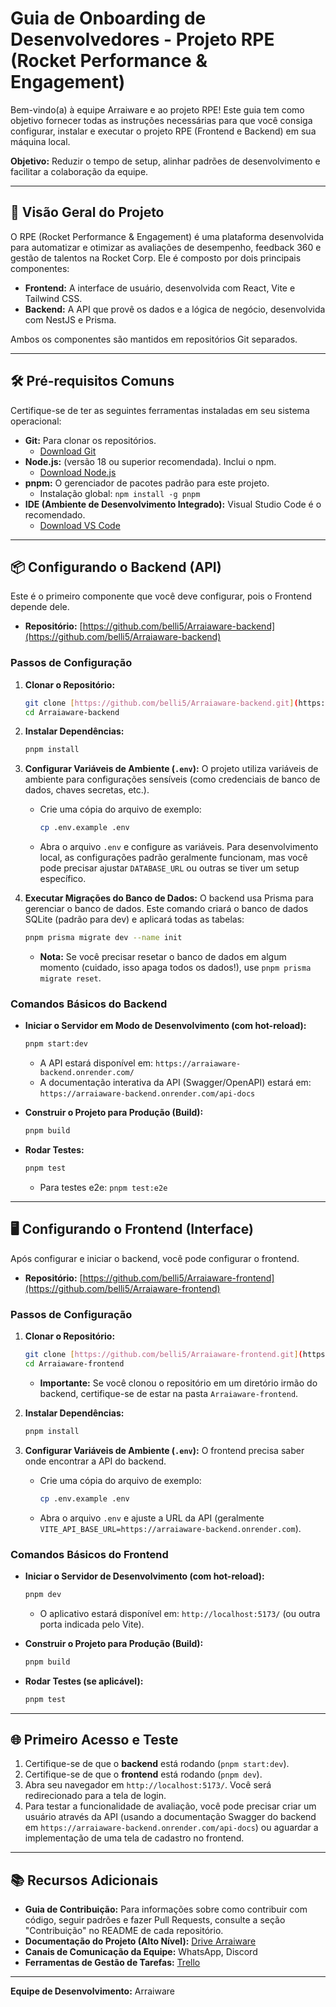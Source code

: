 # Guia de Onboarding de Desenvolvedores - Projeto RPE (Rocket Performance & Engagement)

Bem-vindo(a) à equipe Arraiware e ao projeto RPE! Este guia tem como objetivo fornecer todas as instruções necessárias para que você consiga configurar, instalar e executar o projeto RPE (Frontend e Backend) em sua máquina local.

**Objetivo:** Reduzir o tempo de setup, alinhar padrões de desenvolvimento e facilitar a colaboração da equipe.

---

## 🚀 Visão Geral do Projeto

O RPE (Rocket Performance & Engagement) é uma plataforma desenvolvida para automatizar e otimizar as avaliações de desempenho, feedback 360 e gestão de talentos na Rocket Corp. Ele é composto por dois principais componentes:

* **Frontend:** A interface de usuário, desenvolvida com React, Vite e Tailwind CSS.
* **Backend:** A API que provê os dados e a lógica de negócio, desenvolvida com NestJS e Prisma.

Ambos os componentes são mantidos em repositórios Git separados.

---

## 🛠️ Pré-requisitos Comuns

Certifique-se de ter as seguintes ferramentas instaladas em seu sistema operacional:

* **Git:** Para clonar os repositórios.
    * [Download Git](https://git-scm.com/downloads)
* **Node.js:** (versão 18 ou superior recomendada). Inclui o npm.
    * [Download Node.js](https://nodejs.org/en/download/)
* **pnpm:** O gerenciador de pacotes padrão para este projeto.
    * Instalação global: `npm install -g pnpm`
* **IDE (Ambiente de Desenvolvimento Integrado):** Visual Studio Code é o recomendado.
    * [Download VS Code](https://code.visualstudio.com/download)

---

## 📦 Configurando o Backend (API)

Este é o primeiro componente que você deve configurar, pois o Frontend depende dele.

* **Repositório:** [https://github.com/belli5/Arraiaware-backend](https://github.com/belli5/Arraiaware-backend)

### Passos de Configuração

1.  **Clonar o Repositório:**
    ```bash
    git clone [https://github.com/belli5/Arraiaware-backend.git](https://github.com/belli5/Arraiaware-backend.git)
    cd Arraiaware-backend
    ```

2.  **Instalar Dependências:**
    ```bash
    pnpm install
    ```

3.  **Configurar Variáveis de Ambiente (`.env`):**
    O projeto utiliza variáveis de ambiente para configurações sensíveis (como credenciais de banco de dados, chaves secretas, etc.).
    * Crie uma cópia do arquivo de exemplo:
        ```bash
        cp .env.example .env
        ```
    * Abra o arquivo `.env` e configure as variáveis. Para desenvolvimento local, as configurações padrão geralmente funcionam, mas você pode precisar ajustar `DATABASE_URL` ou outras se tiver um setup específico.

4.  **Executar Migrações do Banco de Dados:**
    O backend usa Prisma para gerenciar o banco de dados. Este comando criará o banco de dados SQLite (padrão para dev) e aplicará todas as tabelas:
    ```bash
    pnpm prisma migrate dev --name init
    ```
    * **Nota:** Se você precisar resetar o banco de dados em algum momento (cuidado, isso apaga todos os dados!), use `pnpm prisma migrate reset`.

### Comandos Básicos do Backend

* **Iniciar o Servidor em Modo de Desenvolvimento (com hot-reload):**
    ```bash
    pnpm start:dev
    ```
    * A API estará disponível em: `https://arraiaware-backend.onrender.com/`
    * A documentação interativa da API (Swagger/OpenAPI) estará em: `https://arraiaware-backend.onrender.com/api-docs`

* **Construir o Projeto para Produção (Build):**
    ```bash
    pnpm build
    ```

* **Rodar Testes:**
    ```bash
    pnpm test
    ```
    * Para testes e2e: `pnpm test:e2e`

---

## 🖥️ Configurando o Frontend (Interface)

Após configurar e iniciar o backend, você pode configurar o frontend.

* **Repositório:** [https://github.com/belli5/Arraiaware-frontend](https://github.com/belli5/Arraiaware-frontend)

### Passos de Configuração

1.  **Clonar o Repositório:**
    ```bash
    git clone [https://github.com/belli5/Arraiaware-frontend.git](https://github.com/belli5/Arraiaware-frontend.git)
    cd Arraiaware-frontend
    ```
    * **Importante:** Se você clonou o repositório em um diretório irmão do backend, certifique-se de estar na pasta `Arraiaware-frontend`.

2.  **Instalar Dependências:**
    ```bash
    pnpm install
    ```

3.  **Configurar Variáveis de Ambiente (`.env`):**
    O frontend precisa saber onde encontrar a API do backend.
    * Crie uma cópia do arquivo de exemplo:
        ```bash
        cp .env.example .env
        ```
    * Abra o arquivo `.env` e ajuste a URL da API (geralmente `VITE_API_BASE_URL=https://arraiaware-backend.onrender.com`).

### Comandos Básicos do Frontend

* **Iniciar o Servidor de Desenvolvimento (com hot-reload):**
    ```bash
    pnpm dev
    ```
    * O aplicativo estará disponível em: `http://localhost:5173/` (ou outra porta indicada pelo Vite).

* **Construir o Projeto para Produção (Build):**
    ```bash
    pnpm build
    ```

* **Rodar Testes (se aplicável):**
    ```bash
    pnpm test
    ```

---

## 🌐 Primeiro Acesso e Teste

1.  Certifique-se de que o **backend** está rodando (`pnpm start:dev`).
2.  Certifique-se de que o **frontend** está rodando (`pnpm dev`).
3.  Abra seu navegador em `http://localhost:5173/`. Você será redirecionado para a tela de login.
4.  Para testar a funcionalidade de avaliação, você pode precisar criar um usuário através da API (usando a documentação Swagger do backend em `https://arraiaware-backend.onrender.com/api-docs`) ou aguardar a implementação de uma tela de cadastro no frontend.

---

## 📚 Recursos Adicionais

* **Guia de Contribuição:** Para informações sobre como contribuir com código, seguir padrões e fazer Pull Requests, consulte a seção "Contribuição" no README de cada repositório.
* **Documentação do Projeto (Alto Nível):** [Drive Arraiware](https://drive.google.com/drive/folders/1NpfxwSl4vwud8LO4TXIqp8rI0YK1-Ksr)
* **Canais de Comunicação da Equipe:** WhatsApp, Discord
* **Ferramentas de Gestão de Tarefas:** [Trello](https://trello.com/b/sLvkVgGm/kanban)

---

**Equipe de Desenvolvimento:** Arraiware